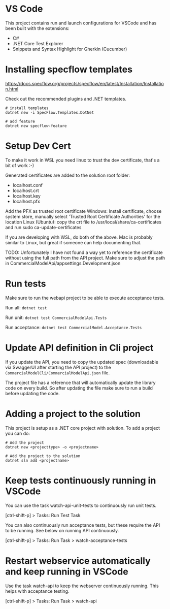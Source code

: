 # VS Code
This project contains run and launch configurations for VSCode and has been built with the extensions:
- C#
- .NET Core Test Explorer
- Snippets and Syntax Highlight for Gherkin (Cucumber)

# Installing specflow templates
https://docs.specflow.org/projects/specflow/en/latest/Installation/Installation.html

Check out the recommended plugins and .NET templates.
```
# install templates
dotnet new -i SpecFlow.Templates.DotNet

# add feature
dotnet new specflow-feature
```

# Setup Dev Cert
To make it work in WSL you need linux to trust the dev certificate, that's a bit of work :-)

Generated certificates are added to the solution root folder:
- localhost.conf
- localhost.crt
- localhost.key
- localhost.pfx

Add the PFX as trusted root certificate
Windows: Install certificate, choose system store, manually select 'Trusted Root Certificate Authorities' for the location
Linux (Ubuntu): copy the crt file to /usr/local/share/ca-certificates and run sudo ca-update-certificates

If you are developing with WSL, do both of the above. Mac is probably similar to Linux, but great if someone can help documenting that.

TODO: Unfortunately I have not found a way yet to reference the certificate without using the full path from the API project. Make sure to adjust the path in CommercialModelApi/appsettings.Development.json

# Run tests
Make sure to run the webapi project to be able to execute acceptance tests.

Run all:
```dotnet test```

Run unit:
```dotnet test CommercialModelApi.Tests```

Run acceptance:
```dotnet test CommercialModel.Acceptance.Tests```

# Update API definition in Cli project
If you update the API, you need to copy the updated spec (downloadable via SwaggerUI after starting the API project) to the `CommercialModelCli/CommercialModelApi.json` file. 

The project file has a reference that will automatically update the library code on every build. So after updating the file make sure to run a build before updating the code.

# Adding a project to the solution
This project is setup as a .NET core project with solution. To add a project you can do:

```
# Add the project
dotnet new <projecttype> -o <projectname>

# Add the project to the solution
dotnet sln add <projectname>
```

# Keep tests continuously running in VSCode
You can use the task watch-api-unit-tests to continuously run unit tests.

[ctrl-shift-p] > Tasks: Run Test Task

You can also continuously run acceptance tests, but these require the API to be running. See below on running API continuously.

[ctrl-shift-p] > Tasks: Run Task > watch-acceptance-tests

# Restart webservice automatically and keep running in VSCode
Use the task watch-api to keep the webserver continuously running. This helps with acceptance testing.

[ctrl-shift-p] > Tasks: Run Task > watch-api